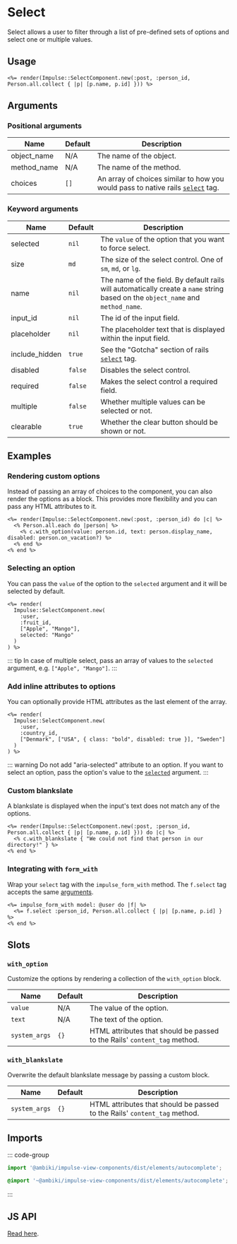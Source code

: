 # Select

Select allows a user to filter through a list of pre-defined sets of options and select one or multiple values.

## Usage

```erb
<%= render(Impulse::SelectComponent.new(:post, :person_id, Person.all.collect { |p| [p.name, p.id] })) %>
```

## Arguments

### Positional arguments

| Name        | Default   | Description                                                                                                                                                                      |
| ------      | --------- | -------------                                                                                                                                                                    |
| object_name | N/A       | The name of the object.                                                                                                                                                          |
| method_name | N/A       | The name of the method.                                                                                                                                                          |
| choices     | `[]`      | An array of choices similar to how you would pass to native rails [`select`](https://api.rubyonrails.org/classes/ActionView/Helpers/FormOptionsHelper.html#method-i-select) tag. |

### Keyword arguments

| Name           | Default   | Description                                                                                                                                      |
| ------         | --------- | -------------                                                                                                                                    |
| selected       | `nil`     | The `value` of the option that you want to force select.                                                                                         |
| size           | `md`      | The size of the select control. One of `sm`, `md`, or `lg`.                                                                                      |
| name           | `nil`     | The name of the field. By default rails will automatically create a `name` string based on the `object_name` and `method_name`.                  |
| input_id       | `nil`     | The id of the input field.                                                                                                                       |
| placeholder    | `nil`     | The placeholder text that is displayed within the input field.                                                                                   |
| include_hidden | `true`    | See the "Gotcha" section of rails [`select`](https://api.rubyonrails.org/classes/ActionView/Helpers/FormOptionsHelper.html#method-i-select) tag. |
| disabled       | `false`   | Disables the select control.                                                                                                                     |
| required       | `false`   | Makes the select control a required field.                                                                                                       |
| multiple       | `false`   | Whether multiple values can be selected or not.                                                                                                  |
| clearable      | `true`    | Whether the clear button should be shown or not.                                                                                                 |

## Examples

### Rendering custom options

Instead of passing an array of choices to the component, you can also render the options as a block. This provides
more flexibility and you can pass any HTML attributes to it.

```erb{2-4}
<%= render(Impulse::SelectComponent.new(:post, :person_id) do |c| %>
  <% Person.all.each do |person| %>
    <% c.with_option(value: person.id, text: person.display_name, disabled: person.on_vacation?) %>
  <% end %>
<% end %>
```

### Selecting an option

You can pass the `value` of the option to the `selected` argument and it will be selected by default.

```erb{6}
<%= render(
  Impulse::SelectComponent.new(
    :user,
    :fruit_id,
    ["Apple", "Mango"],
    selected: "Mango"
  )
) %>
```

::: tip
In case of multiple select, pass an array of values to the `selected` argument, e.g. `["Apple", "Mango"]`.
:::

### Add inline attributes to options

You can optionally provide HTML attributes as the last element of the array.

```erb{5}
<%= render(
  Impulse::SelectComponent.new(
    :user,
    :country_id,
    ["Denmark", ["USA", { class: "bold", disabled: true }], "Sweden"]
  )
) %>
```

::: warning
Do not add "aria-selected" attribute to an option. If you want to select an option, pass the option's value to the
[`selected`](#selecting-an-option) argument.
:::

### Custom blankslate

A blankslate is displayed when the input's text does not match any of the options.

```erb{2}
<%= render(Impulse::SelectComponent.new(:post, :person_id, Person.all.collect { |p| [p.name, p.id] })) do |c| %>
  <% c.with_blankslate { "We could not find that person in our directory!" } %>
<% end %>
```

### Integrating with `form_with`

Wrap your `select` tag with the `impulse_form_with` method. The `f.select` tag accepts the same [arguments](#arguments).

```erb
<%= impulse_form_with model: @user do |f| %>
  <%= f.select :person_id, Person.all.collect { |p| [p.name, p.id] } %>
<% end %>
```

## Slots

### `with_option`

Customize the options by rendering a collection of the `with_option` block.

| Name          | Default   | Description                                                               |
| ------        | --------- | -------------                                                             |
| `value`       | N/A       | The value of the option.                                                  |
| `text`        | N/A       | The text of the option.                                                   |
| `system_args` | `{}`      | HTML attributes that should be passed to the Rails' `content_tag` method. |

### `with_blankslate`

Overwrite the default blankslate message by passing a custom block.

| Name          | Default   | Description                                                               |
| ------        | --------- | -------------                                                             |
| `system_args` | `{}`      | HTML attributes that should be passed to the Rails' `content_tag` method. |

## Imports

::: code-group
```js
import '@ambiki/impulse-view-components/dist/elements/autocomplete';
```

```scss
@import '~@ambiki/impulse-view-components/dist/elements/autocomplete';
```
:::

## JS API

[Read here](../js-api/autocomplete.md).
